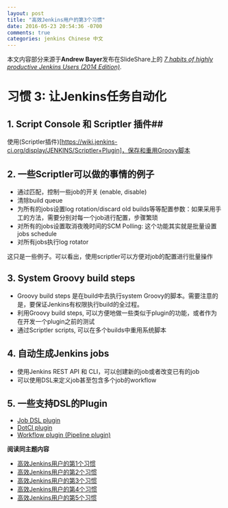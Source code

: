 ```yaml
---
layout: post
title: "高效Jenkins用户的第3个习惯"
date: 2016-05-23 20:54:36 -0700
comments: true
categories: jenkins Chinese 中文
---
```


本文内容部分来源于**Andrew Bayer**发布在SlideShare上的 [*7 habits of highly productive Jenkins Users (2014 Edition)*](http://www.slideshare.net/andrewbayer/seven-habits-of-highly-effective-jenkins-users-2014-edition).

# 习惯 3: 让Jenkins任务自动化 #

## 1. Script Console 和 Scriptler 插件##

使用(Scriptler插件)[https://wiki.jenkins-ci.org/display/JENKINS/Scriptler+Plugin]，保存和重用Groovy脚本

## 2. 一些Scriptler可以做的事情的例子

* 通过匹配，控制一些job的开关 (enable, disable)
* 清除build queue
* 为所有的jobs设置log rotation/discard old builds等等配置参数：如果采用手工的方法，需要分别对每一个job进行配置，步骤繁琐
* 对所有的jobs设置取消夜晚时间的SCM Polling: 这个功能其实就是批量设置jobs schedule
* 对所有jobs执行log rotator

这只是一些例子。可以看出，使用scriptler可以方便对job的配置进行批量操作

<!--more--> 

## 3. System Groovy build steps

* Groovy build steps 是在build中去执行system Groovy的脚本。需要注意的是，要保证Jenkins有权限执行build的全过程。
* 利用Groovy build steps, 可以方便地做一些类似于plugin的功能，或者作为在开发一个plugin之前的测试
* 通过Scriptler scripts, 可以在多个builds中重用系统脚本

## 4. 自动生成Jenkins jobs

* 使用Jenkins REST API 和 CLI，可以创建新的job或者改变已有的job
* 可以使用DSL来定义job甚至包含多个job的workflow

## 5. 一些支持DSL的Plugin

* [Job DSL plugin](https://wiki.jenkins-ci.org/display/JENKINS/Job+DSL+Plugin)
* [DotCI plugin](https://wiki.jenkins-ci.org/display/JENKINS/DotCi+Plugin)
* [Workflow plugin (Pipeline plugin)](https://wiki.jenkins-ci.org/display/JENKINS/Pipeline+Plugin)

**阅读同主题内容**

- [高效Jenkins用户的第1个习惯](http://euccas.github.io/blog/20151210/jenkins-user-habits-1.html)
- [高效Jenkins用户的第2个习惯](http://euccas.github.io/blog/20151215/jenkins-user-habits-2.html)
- [高效Jenkins用户的第3个习惯](http://euccas.github.io/blog/20160523/jenkins-user-habits-3.html)
- [高效Jenkins用户的第4个习惯](http://euccas.github.io/blog/20161010/jenkins-user-habits-4.html)
- [高效Jenkins用户的第5个习惯](http://euccas.github.io/blog/20161216/jenkins-user-habits-5.html)
